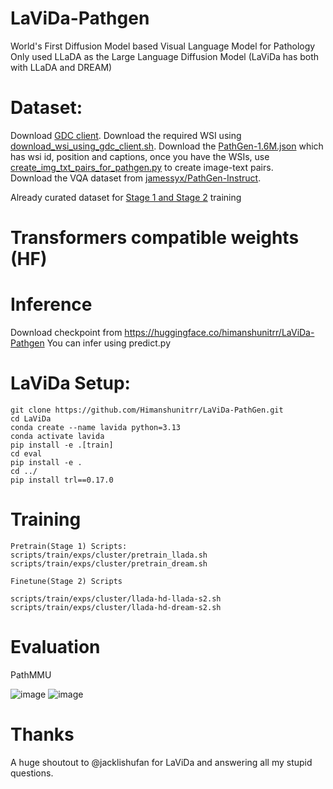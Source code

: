 # LaViDa-Pathgen 
World's First Diffusion Model based Visual Language Model for Pathology 
Only used LLaDA as the Large Language Diffusion Model (LaViDa has both with LLaDA and DREAM) 

# Dataset:
Download [GDC client](https://gdc.cancer.gov/access-data/gdc-data-transfer-tool). Download the required WSI using [download_wsi_using_gdc_client.sh](https://github.com/Himanshunitrr/LaViDa-PathGen/blob/main/download_wsi_using_gdc_client.sh). Download the [PathGen-1.6M.json](https://huggingface.co/datasets/jamessyx/PathGen/tree/main) which has wsi id, position and captions, once you have the WSIs, use [create_img_txt_pairs_for_pathgen.py](https://github.com/Himanshunitrr/LaViDa-PathGen/blob/main/create_img_txt_pairs_for_pathgen.py) to create image-text pairs.  
Download the VQA dataset from [jamessyx/PathGen-Instruct](https://huggingface.co/datasets/jamessyx/PathGen-Instruct).

Already curated dataset for [Stage 1 and Stage 2](https://huggingface.co/datasets/himanshunitrr/LaViDa-PathGen-Instruct-and-VQA/tree/main) training

# Transformers compatible weights (HF)

# Inference
Download checkpoint from https://huggingface.co/himanshunitrr/LaViDa-Pathgen
You can infer using predict.py


# LaViDa Setup:
```
git clone https://github.com/Himanshunitrr/LaViDa-PathGen.git
cd LaViDa
conda create --name lavida python=3.13
conda activate lavida
pip install -e .[train]
cd eval
pip install -e .
cd ../
pip install trl==0.17.0 
```

# Training
```
Pretrain(Stage 1) Scripts:
scripts/train/exps/cluster/pretrain_llada.sh
scripts/train/exps/cluster/pretrain_dream.sh

Finetune(Stage 2) Scripts

scripts/train/exps/cluster/llada-hd-llada-s2.sh
scripts/train/exps/cluster/llada-hd-dream-s2.sh

```
# Evaluation
PathMMU


![image](https://github.com/user-attachments/assets/1f16869f-d240-4f0c-876f-defe22d3ccd9)
![image](https://github.com/user-attachments/assets/af9ab674-4ac9-4c79-ab94-7db9312fd4f4)


# Thanks
A huge shoutout to @jacklishufan for LaViDa and answering all my stupid questions. 





